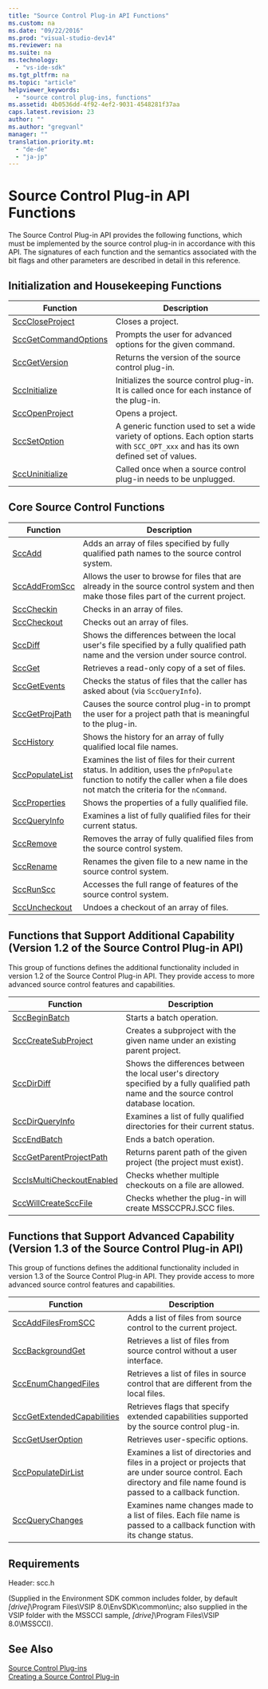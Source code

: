 ```yaml
---
title: "Source Control Plug-in API Functions"
ms.custom: na
ms.date: "09/22/2016"
ms.prod: "visual-studio-dev14"
ms.reviewer: na
ms.suite: na
ms.technology: 
  - "vs-ide-sdk"
ms.tgt_pltfrm: na
ms.topic: "article"
helpviewer_keywords: 
  - "source control plug-ins, functions"
ms.assetid: 4b0536dd-4f92-4ef2-9031-4548281f37aa
caps.latest.revision: 23
author: ""
ms.author: "gregvanl"
manager: ""
translation.priority.mt: 
  - "de-de"
  - "ja-jp"
---
```

# Source Control Plug-in API Functions
The Source Control Plug-in API provides the following functions, which must be implemented by the source control plug-in in accordance with this API. The signatures of each function and the semantics associated with the bit flags and other parameters are described in detail in this reference.  
  
## Initialization and Housekeeping Functions  
  
|Function|Description|  
|--------------|-----------------|  
|[SccCloseProject](../vs140/scccloseproject-function.md)|Closes a project.|  
|[SccGetCommandOptions](../vs140/sccgetcommandoptions-function.md)|Prompts the user for advanced options for the given command.|  
|[SccGetVersion](../vs140/sccgetversion-function.md)|Returns the version of the source control plug-in.|  
|[SccInitialize](../vs140/sccinitialize-function.md)|Initializes the source control plug-in. It is called once for each instance of the plug-in.|  
|[SccOpenProject](../vs140/sccopenproject-function.md)|Opens a project.|  
|[SccSetOption](../vs140/sccsetoption-function.md)|A generic function used to set a wide variety of options. Each option starts with `SCC_OPT_xxx` and has its own defined set of values.|  
|[SccUninitialize](../vs140/sccuninitialize-function.md)|Called once when a source control plug-in needs to be unplugged.|  
  
## Core Source Control Functions  
  
|Function|Description|  
|--------------|-----------------|  
|[SccAdd](../vs140/sccadd-function.md)|Adds an array of files specified by fully qualified path names to the source control system.|  
|[SccAddFromScc](../vs140/sccaddfromscc-function.md)|Allows the user to browse for files that are already in the source control system and then make those files part of the current project.|  
|[SccCheckin](../vs140/scccheckin-function.md)|Checks in an array of files.|  
|[SccCheckout](../vs140/scccheckout-function.md)|Checks out an array of files.|  
|[SccDiff](../vs140/sccdiff-function.md)|Shows the differences between the local user's file specified by a fully qualified path name and the version under source control.|  
|[SccGet](../vs140/sccget-function.md)|Retrieves a read-only copy of a set of files.|  
|[SccGetEvents](../vs140/sccgetevents-function.md)|Checks the status of files that the caller has asked about (via `SccQueryInfo`).|  
|[SccGetProjPath](../vs140/sccgetprojpath-function.md)|Causes the source control plug-in to prompt the user for a project path that is meaningful to the plug-in.|  
|[SccHistory](../vs140/scchistory-function.md)|Shows the history for an array of fully qualified local file names.|  
|[SccPopulateList](../vs140/sccpopulatelist-function.md)|Examines the list of files for their current status. In addition, uses the `pfnPopulate` function to notify the caller when a file does not match the criteria for the `nCommand`.|  
|[SccProperties](../vs140/sccproperties-function.md)|Shows the properties of a fully qualified file.|  
|[SccQueryInfo](../vs140/sccqueryinfo-function.md)|Examines a list of fully qualified files for their current status.|  
|[SccRemove](../vs140/sccremove-function.md)|Removes the array of fully qualified files from the source control system.|  
|[SccRename](../vs140/sccrename-function.md)|Renames the given file to a new name in the source control system.|  
|[SccRunScc](../vs140/sccrunscc-function.md)|Accesses the full range of features of the source control system.|  
|[SccUncheckout](../vs140/sccuncheckout-function.md)|Undoes a checkout of an array of files.|  
  
## Functions that Support Additional Capability (Version 1.2 of the Source Control Plug-in API)  
 This group of functions defines the additional functionality included in version 1.2 of the Source Control Plug-in API. They provide access to more advanced source control features and capabilities.  
  
|Function|Description|  
|--------------|-----------------|  
|[SccBeginBatch](../vs140/sccbeginbatch-function.md)|Starts a batch operation.|  
|[SccCreateSubProject](../vs140/scccreatesubproject-function.md)|Creates a subproject with the given name under an existing parent project.|  
|[SccDirDiff](../vs140/sccdirdiff-function.md)|Shows the differences between the local user's directory specified by a fully qualified path name and the source control database location.|  
|[SccDirQueryInfo](../vs140/sccdirqueryinfo-function.md)|Examines a list of fully qualified directories for their current status.|  
|[SccEndBatch](../vs140/sccendbatch-function.md)|Ends a batch operation.|  
|[SccGetParentProjectPath](../vs140/sccgetparentprojectpath-function.md)|Returns parent path of the given project (the project must exist).|  
|[SccIsMultiCheckoutEnabled](../vs140/sccismulticheckoutenabled-function.md)|Checks whether multiple checkouts on a file are allowed.|  
|[SccWillCreateSccFile](../vs140/sccwillcreatesccfile-function.md)|Checks whether the plug-in will create MSSCCPRJ.SCC files.|  
  
## Functions that Support Advanced Capability (Version 1.3 of the Source Control Plug-in API)  
 This group of functions defines the additional functionality included in version 1.3 of the Source Control Plug-in API. They provide access to more advanced source control features and capabilities.  
  
|Function|Description|  
|--------------|-----------------|  
|[SccAddFilesFromSCC](../vs140/sccaddfilesfromscc-function.md)|Adds a list of files from source control to the current project.|  
|[SccBackgroundGet](../vs140/sccbackgroundget-function.md)|Retrieves a list of files from source control without a user interface.|  
|[SccEnumChangedFiles](../vs140/sccenumchangedfiles-function.md)|Retrieves a list of files in source control that are different from the local files.|  
|[SccGetExtendedCapabilities](../vs140/sccgetextendedcapabilities-function.md)|Retrieves flags that specify extended capabilities supported by the source control plug-in.|  
|[SccGetUserOption](../vs140/sccgetuseroption-function.md)|Retrieves user-specific options.|  
|[SccPopulateDirList](../vs140/sccpopulatedirlist-function.md)|Examines a list of directories and files in a project or projects that are under source control. Each directory and file name found is passed to a callback function.|  
|[SccQueryChanges](../vs140/sccquerychanges-function.md)|Examines name changes made to a list of files. Each file name is passed to a callback function with its change status.|  
  
## Requirements  
 Header: scc.h  
  
 (Supplied in the Environment SDK common includes folder, by default *[drive]*\Program Files\VSIP 8.0\EnvSDK\common\inc; also supplied in the VSIP folder with the MSSCCI sample, *[drive]*\Program Files\VSIP 8.0\MSSCCI).  
  
## See Also  
 [Source Control Plug-ins](../vs140/source-control-plug-ins.md)   
 [Creating a Source Control Plug-in](../vs140/creating-a-source-control-plug-in.md)